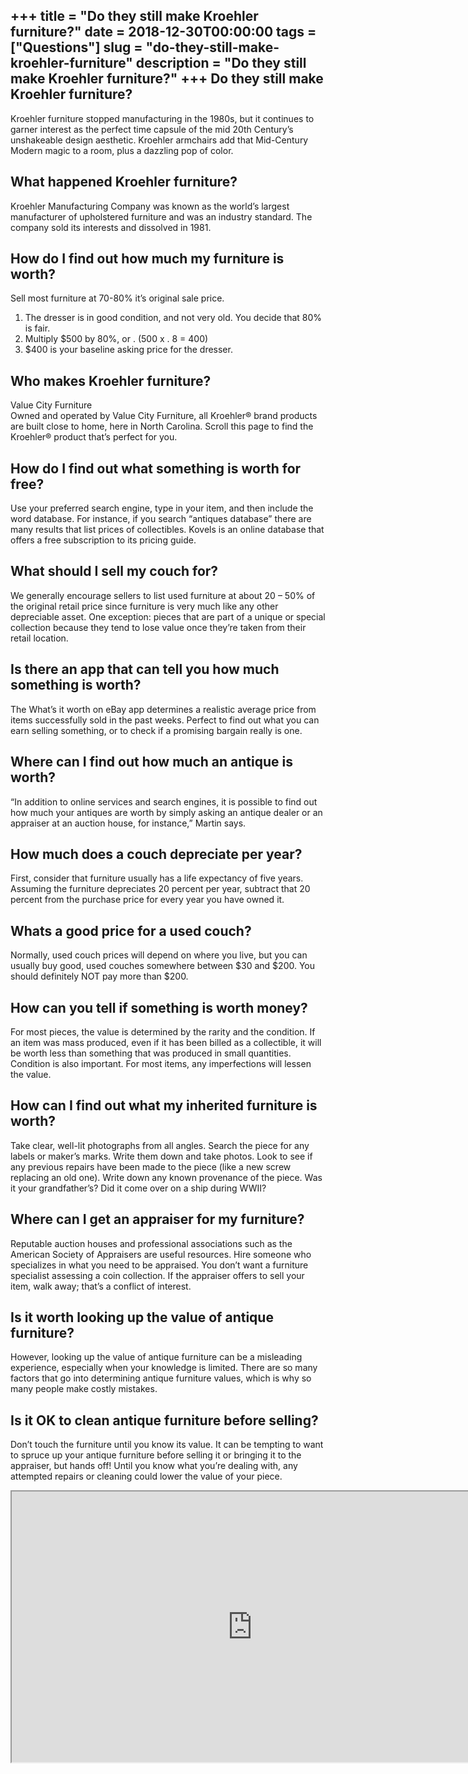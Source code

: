 +++
title = "Do they still make Kroehler furniture?"
date = 2018-12-30T00:00:00
tags = ["Questions"]
slug = "do-they-still-make-kroehler-furniture"
description = "Do they still make Kroehler furniture?"
+++
Do they still make Kroehler furniture?
--------------------------------------

Kroehler furniture stopped manufacturing in the 1980s, but it continues to garner interest as the perfect time capsule of the mid 20th Century’s unshakeable design aesthetic. Kroehler armchairs add that Mid-Century Modern magic to a room, plus a dazzling pop of color.

What happened Kroehler furniture?
---------------------------------

Kroehler Manufacturing Company was known as the world’s largest manufacturer of upholstered furniture and was an industry standard. The company sold its interests and dissolved in 1981.

How do I find out how much my furniture is worth?
-------------------------------------------------

Sell most furniture at 70-80% it’s original sale price.

1. The dresser is in good condition, and not very old. You decide that 80% is fair.
2. Multiply $500 by 80%, or . (500 x . 8 = 400)
3. $400 is your baseline asking price for the dresser.

Who makes Kroehler furniture?
-----------------------------

Value City Furniture  
Owned and operated by Value City Furniture, all Kroehler® brand products are built close to home, here in North Carolina. Scroll this page to find the Kroehler® product that’s perfect for you.

How do I find out what something is worth for free?
---------------------------------------------------

Use your preferred search engine, type in your item, and then include the word database. For instance, if you search “antiques database” there are many results that list prices of collectibles. Kovels is an online database that offers a free subscription to its pricing guide.

What should I sell my couch for?
--------------------------------

We generally encourage sellers to list used furniture at about 20 – 50% of the original retail price since furniture is very much like any other depreciable asset. One exception: pieces that are part of a unique or special collection because they tend to lose value once they’re taken from their retail location.

Is there an app that can tell you how much something is worth?
--------------------------------------------------------------

The What’s it worth on eBay app determines a realistic average price from items successfully sold in the past weeks. Perfect to find out what you can earn selling something, or to check if a promising bargain really is one.

Where can I find out how much an antique is worth?
--------------------------------------------------

“In addition to online services and search engines, it is possible to find out how much your antiques are worth by simply asking an antique dealer or an appraiser at an auction house, for instance,” Martin says.

How much does a couch depreciate per year?
------------------------------------------

First, consider that furniture usually has a life expectancy of five years. Assuming the furniture depreciates 20 percent per year, subtract that 20 percent from the purchase price for every year you have owned it.

Whats a good price for a used couch?
------------------------------------

Normally, used couch prices will depend on where you live, but you can usually buy good, used couches somewhere between $30 and $200. You should definitely NOT pay more than $200.

How can you tell if something is worth money?
---------------------------------------------

For most pieces, the value is determined by the rarity and the condition. If an item was mass produced, even if it has been billed as a collectible, it will be worth less than something that was produced in small quantities. Condition is also important. For most items, any imperfections will lessen the value.

How can I find out what my inherited furniture is worth?
--------------------------------------------------------

Take clear, well-lit photographs from all angles. Search the piece for any labels or maker’s marks. Write them down and take photos. Look to see if any previous repairs have been made to the piece (like a new screw replacing an old one). Write down any known provenance of the piece. Was it your grandfather’s? Did it come over on a ship during WWII?

Where can I get an appraiser for my furniture?
----------------------------------------------

Reputable auction houses and professional associations such as the American Society of Appraisers are useful resources. Hire someone who specializes in what you need to be appraised. You don’t want a furniture specialist assessing a coin collection. If the appraiser offers to sell your item, walk away; that’s a conflict of interest.

Is it worth looking up the value of antique furniture?
------------------------------------------------------

However, looking up the value of antique furniture can be a misleading experience, especially when your knowledge is limited. There are so many factors that go into determining antique furniture values, which is why so many people make costly mistakes.

Is it OK to clean antique furniture before selling?
---------------------------------------------------

Don’t touch the furniture until you know its value. It can be tempting to want to spruce up your antique furniture before selling it or bringing it to the appraiser, but hands off! Until you know what you’re dealing with, any attempted repairs or cleaning could lower the value of your piece.

<iframe allow="accelerometer; autoplay; clipboard-write; encrypted-media; gyroscope; picture-in-picture" allowfullscreen="" class="__youtube_prefs__  epyt-is-override  no-lazyload" data-no-lazy="1" data-origheight="433" data-origwidth="770" data-skipgform_ajax_framebjll="" height="433" id="_ytid_11936" loading="lazy" src="https://www.youtube.com/embed/hXfE4kauyEc?enablejsapi=1&autoplay=0&cc_load_policy=0&cc_lang_pref=&iv_load_policy=1&loop=0&modestbranding=0&rel=1&fs=1&playsinline=0&autohide=2&theme=dark&color=red&controls=1&" title="YouTube player" width="770"></iframe>